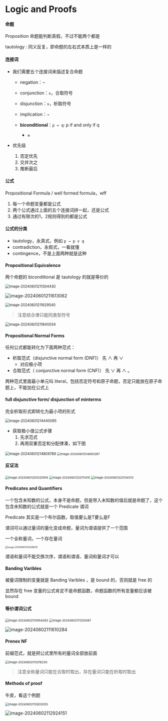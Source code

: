# Logic and Proofs

#### 命题

Proposition 命题能判断真假，不过不能两个都是

tautology : 同义反复，即命题的左右式本质上是一样的

#### 连接词

- 我们需要五个连接词来描述复合命题

  - negation：`¬`

  - conjunction：`∧`，合取符号

  - disjunction：`∨`，析取符号

  - implication：`→ `

  - **biconditional**：`p ↔ q`: p if and only if q
    - `≡`
- 优先级
  1. 否定优先
  2. 交并次之
  3. 推断最后

#### 公式

Propositional Formula / well formed formula，wff

1. 每一个命题变量都是公式
2. 两个公式通过上面的五个连接词拼一起，还是公式
3. 通过有限次的1，2规则得到的都是公式

#### 公式的分类

- tautology，永真式，例如 `p → p ∨ q`
- contradiction，永假式，一看就懂
- contingence，不是上面两种就是这种

#### Propositional Equivalence

两个命题的 biconditional 是 tautology 的就是等价的

<img src="https://raw.githubusercontent.com/RimLutienpeist/image-hosting/main/image-20240601211304430.png" alt="image-20240601211304430" style="zoom:80%;" />

![image-20240601211613062](https://raw.githubusercontent.com/RimLutienpeist/image-hosting/main/image-20240601211613062.png)

<img src="https://raw.githubusercontent.com/RimLutienpeist/image-hosting/main/image-20240601211629540.png" alt="image-20240601211629540" style="zoom:80%;" />

> 注意结合律只能同类型符号

<img src="https://raw.githubusercontent.com/RimLutienpeist/image-hosting/main/image-20240601211840034.png" alt="image-20240601211840034" style="zoom:80%;" />

#### Propositional Normal Forms

任何公式都能转化为下面两种范式：

- 析取范式（disjunctive normal form (DNF)）
  先 ∧  再 ∨ 
  - 对应极小项
- 合取范式（ conjunctive normal form (CNF)）
  先 ∨   再 ∧  。

两种范式里面最小单元叫 literal，包括否定符号和原子命题，否定只能放在原子命题上，不能加在公式上

#### full disjunctive form/ disjunction of minterms

完全析取形式即转化为最小项的形式

<img src="https://raw.githubusercontent.com/RimLutienpeist/image-hosting/main/image-20240601214440095.png" alt="image-20240601214440095" style="zoom:80%;" />

- 获取极小值公式步骤
  1. 先求范式
  2. 再用双重否定和分配律凑，如下图

<img src="https://raw.githubusercontent.com/RimLutienpeist/image-hosting/main/image-20240601214809789.png" alt="image-20240601214809789" style="zoom:80%;" />

<img src="https://raw.githubusercontent.com/RimLutienpeist/image-hosting/main/image-20240601214850287.png" alt="image-20240601214850287" style="zoom: 67%;" />

#### 反证法

<img src="https://raw.githubusercontent.com/RimLutienpeist/image-hosting/main/image-20240601220020916.png" alt="image-20240601220020916" style="zoom: 67%;" />

<img src="https://raw.githubusercontent.com/RimLutienpeist/image-hosting/main/image-20240601220111410.png" alt="image-20240601220111410" style="zoom:67%;" />



<img src="https://raw.githubusercontent.com/RimLutienpeist/image-hosting/main/image-20240601220134313.png" alt="image-20240601220134313" style="zoom:67%;" />

#### Predicates and Quantifiers

一个包含未知数的公式，本身不是命题，但是带入未知数的值后就是命题了，这个包含未知数的公式就是一个 Predicate 谓词

Predicate 其实是一个布尔函数，取值要么是T要么是F

谓词可以通过量词的量化变成命题，量词为谓语提供了一个范围

一个全称量词，一个存在量词

<img src="https://raw.githubusercontent.com/RimLutienpeist/image-hosting/main/image-20240601220426678.png" alt="image-20240601220426678" style="zoom:50%;" />

谓语和量词不能交换次序，谓语和谓语、量词和量词才可以

#### Banding Varibles

被量词限制的变量就是 Banding Varibles ，是 bound 的，否则就是 free 的

显然存在 free 变量的公式肯定不是命题函数，命题函数的所有变量都应该被 bound

#### 等价谓词公式

<img src="https://raw.githubusercontent.com/RimLutienpeist/image-hosting/main/image-20240602110954083.png" alt="image-20240602110954083" style="zoom: 67%;" />

<img src="https://raw.githubusercontent.com/RimLutienpeist/image-hosting/main/image-20240602111250087.png" alt="image-20240602111250087" style="zoom: 67%;" />

![image-20240602111610284](https://raw.githubusercontent.com/RimLutienpeist/image-hosting/main/image-20240602111610284.png)

#### Prenex NF

前缀范式，就是把公式里所有的量词全部放前面

<img src="https://raw.githubusercontent.com/RimLutienpeist/image-hosting/main/image-20240602112016230.png" alt="image-20240602112016230" style="zoom:67%;" />

> 注意全称量词只能在合取时取出，存在量词只能在析取时取出

#### Methods of proof

牛皮，看这个例题

<img src="https://raw.githubusercontent.com/RimLutienpeist/image-hosting/main/image-20240602112833053.png" alt="image-20240602112833053" style="zoom:67%;" />

![image-20240602112924151](https://raw.githubusercontent.com/RimLutienpeist/image-hosting/main/image-20240602112924151.png)